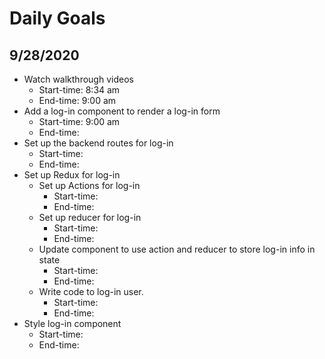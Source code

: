 # Daily Goals

## 9/28/2020

* Watch walkthrough videos
  - Start-time: 8:34 am
  - End-time: 9:00 am
* Add a log-in component to render a log-in form
  - Start-time: 9:00 am
  - End-time:
* Set up the backend routes for log-in
  - Start-time:
  - End-time:
* Set up Redux for log-in
  - Set up Actions for log-in
    - Start-time:
    - End-time:
  - Set up reducer for log-in
    - Start-time:
    - End-time:
  - Update component to use action and reducer to store log-in info in state
    - Start-time:
    - End-time:
  - Write code to log-in user.
    - Start-time:
    - End-time:
* Style log-in component
  - Start-time:
  - End-time:
